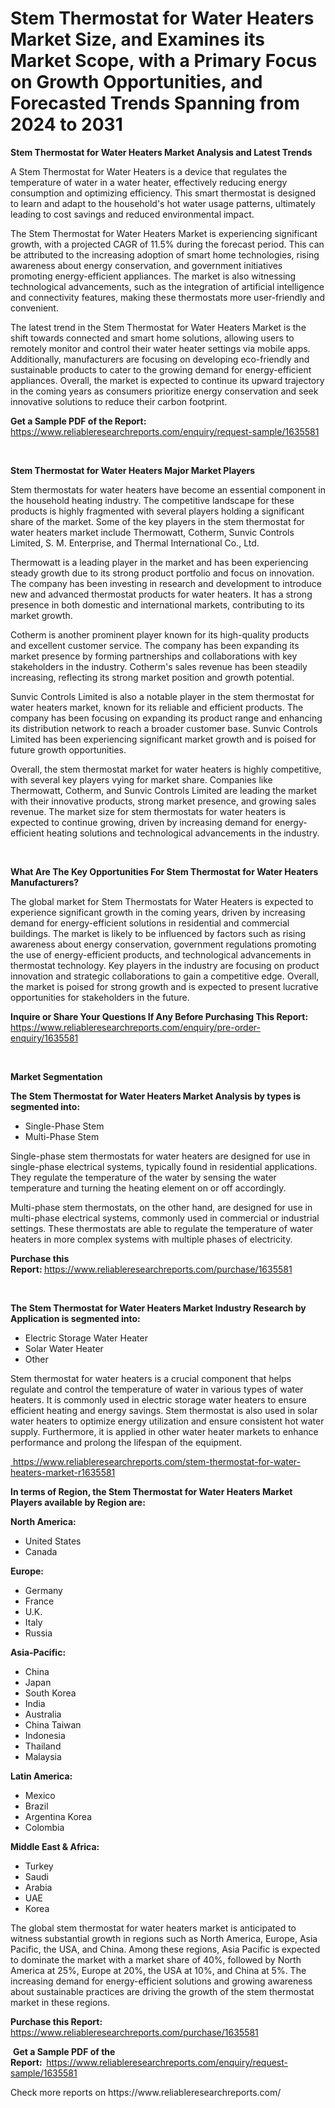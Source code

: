 <p><h1>Stem Thermostat for Water Heaters Market Size, and Examines its Market Scope, with a Primary Focus on Growth Opportunities, and Forecasted Trends Spanning from 2024 to 2031</h1></p><p><strong>Stem Thermostat for Water Heaters Market Analysis and Latest Trends</strong></p>
<p><p>A Stem Thermostat for Water Heaters is a device that regulates the temperature of water in a water heater, effectively reducing energy consumption and optimizing efficiency. This smart thermostat is designed to learn and adapt to the household's hot water usage patterns, ultimately leading to cost savings and reduced environmental impact.</p><p>The Stem Thermostat for Water Heaters Market is experiencing significant growth, with a projected CAGR of 11.5% during the forecast period. This can be attributed to the increasing adoption of smart home technologies, rising awareness about energy conservation, and government initiatives promoting energy-efficient appliances. The market is also witnessing technological advancements, such as the integration of artificial intelligence and connectivity features, making these thermostats more user-friendly and convenient.</p><p>The latest trend in the Stem Thermostat for Water Heaters Market is the shift towards connected and smart home solutions, allowing users to remotely monitor and control their water heater settings via mobile apps. Additionally, manufacturers are focusing on developing eco-friendly and sustainable products to cater to the growing demand for energy-efficient appliances. Overall, the market is expected to continue its upward trajectory in the coming years as consumers prioritize energy conservation and seek innovative solutions to reduce their carbon footprint.</p></p>
<p><strong>Get a Sample PDF of the Report:&nbsp;</strong> <a href="https://www.reliableresearchreports.com/enquiry/request-sample/1635581">https://www.reliableresearchreports.com/enquiry/request-sample/1635581</a></p>
<p>&nbsp;</p>
<p><strong>Stem Thermostat for Water Heaters Major Market Players</strong></p>
<p><p>Stem thermostats for water heaters have become an essential component in the household heating industry. The competitive landscape for these products is highly fragmented with several players holding a significant share of the market. Some of the key players in the stem thermostat for water heaters market include Thermowatt, Cotherm, Sunvic Controls Limited, S. M. Enterprise, and Thermal International Co., Ltd.</p><p>Thermowatt is a leading player in the market and has been experiencing steady growth due to its strong product portfolio and focus on innovation. The company has been investing in research and development to introduce new and advanced thermostat products for water heaters. It has a strong presence in both domestic and international markets, contributing to its market growth.</p><p>Cotherm is another prominent player known for its high-quality products and excellent customer service. The company has been expanding its market presence by forming partnerships and collaborations with key stakeholders in the industry. Cotherm's sales revenue has been steadily increasing, reflecting its strong market position and growth potential.</p><p>Sunvic Controls Limited is also a notable player in the stem thermostat for water heaters market, known for its reliable and efficient products. The company has been focusing on expanding its product range and enhancing its distribution network to reach a broader customer base. Sunvic Controls Limited has been experiencing significant market growth and is poised for future growth opportunities.</p><p>Overall, the stem thermostat market for water heaters is highly competitive, with several key players vying for market share. Companies like Thermowatt, Cotherm, and Sunvic Controls Limited are leading the market with their innovative products, strong market presence, and growing sales revenue. The market size for stem thermostats for water heaters is expected to continue growing, driven by increasing demand for energy-efficient heating solutions and technological advancements in the industry.</p></p>
<p>&nbsp;</p>
<p><strong>What Are The Key Opportunities For Stem Thermostat for Water Heaters Manufacturers?</strong></p>
<p><p>The global market for Stem Thermostats for Water Heaters is expected to experience significant growth in the coming years, driven by increasing demand for energy-efficient solutions in residential and commercial buildings. The market is likely to be influenced by factors such as rising awareness about energy conservation, government regulations promoting the use of energy-efficient products, and technological advancements in thermostat technology. Key players in the industry are focusing on product innovation and strategic collaborations to gain a competitive edge. Overall, the market is poised for strong growth and is expected to present lucrative opportunities for stakeholders in the future.</p></p>
<p><strong>Inquire or Share Your Questions If Any Before Purchasing This Report:</strong> <a href="https://www.reliableresearchreports.com/enquiry/pre-order-enquiry/1635581">https://www.reliableresearchreports.com/enquiry/pre-order-enquiry/1635581</a></p>
<p>&nbsp;</p>
<p><strong>Market Segmentation</strong></p>
<p><strong>The Stem Thermostat for Water Heaters Market Analysis by types is segmented into:</strong></p>
<p><ul><li>Single-Phase Stem</li><li>Multi-Phase Stem</li></ul></p>
<p><p>Single-phase stem thermostats for water heaters are designed for use in single-phase electrical systems, typically found in residential applications. They regulate the temperature of the water by sensing the water temperature and turning the heating element on or off accordingly.</p><p>Multi-phase stem thermostats, on the other hand, are designed for use in multi-phase electrical systems, commonly used in commercial or industrial settings. These thermostats are able to regulate the temperature of water heaters in more complex systems with multiple phases of electricity.</p></p>
<p><strong>Purchase this Report:&nbsp;</strong><a href="https://www.reliableresearchreports.com/purchase/1635581">https://www.reliableresearchreports.com/purchase/1635581</a></p>
<p>&nbsp;</p>
<p><strong>The Stem Thermostat for Water Heaters Market Industry Research by Application is segmented into:</strong></p>
<p><ul><li>Electric Storage Water Heater</li><li>Solar Water Heater</li><li>Other</li></ul></p>
<p><p>Stem thermostat for water heaters is a crucial component that helps regulate and control the temperature of water in various types of water heaters. It is commonly used in electric storage water heaters to ensure efficient heating and energy savings. Stem thermostat is also used in solar water heaters to optimize energy utilization and ensure consistent hot water supply. Furthermore, it is applied in other water heater markets to enhance performance and prolong the lifespan of the equipment.</p></p>
<p><a href="https://www.reliableresearchreports.com/stem-thermostat-for-water-heaters-market-r1635581">&nbsp;https://www.reliableresearchreports.com/stem-thermostat-for-water-heaters-market-r1635581</a></p>
<p><strong>In terms of Region, the Stem Thermostat for Water Heaters Market Players available by Region are:</strong></p>
<p>
    <p> <strong> North America: </strong>
        <ul>
            <li>United States</li>
            <li>Canada</li>
        </ul>
        </p> 
    <p> <strong> Europe: </strong>
        <ul>
            <li>Germany</li>
            <li>France</li>
            <li>U.K.</li>
            <li>Italy</li>
            <li>Russia</li>
        </ul>
        </p> 
    <p> <strong> Asia-Pacific: </strong>
        <ul>
            <li>China</li>
            <li>Japan</li>
            <li>South Korea</li>
            <li>India</li>
            <li>Australia</li>
            <li>China Taiwan</li>
            <li>Indonesia</li>
            <li>Thailand</li>
            <li>Malaysia</li>
        </ul>
        </p> 
    <p> <strong> Latin America: </strong>
        <ul>
            <li>Mexico</li>
            <li>Brazil</li>
            <li>Argentina Korea</li>
            <li>Colombia</li>
        </ul>
        </p> 
    <p> <strong> Middle East & Africa: </strong>
        <ul>
            <li>Turkey</li>
            <li>Saudi</li>
            <li>Arabia</li>
            <li>UAE</li>
            <li>Korea</li>
        </ul>
    </p>
    </p>
<p><p>The global stem thermostat for water heaters market is anticipated to witness substantial growth in regions such as North America, Europe, Asia Pacific, the USA, and China. Among these regions, Asia Pacific is expected to dominate the market with a market share of 40%, followed by North America at 25%, Europe at 20%, the USA at 10%, and China at 5%. The increasing demand for energy-efficient solutions and growing awareness about sustainable practices are driving the growth of the stem thermostat market in these regions.</p></p>
<p><strong>Purchase this Report: </strong><a href="https://www.reliableresearchreports.com/purchase/1635581">https://www.reliableresearchreports.com/purchase/1635581</a></p>
<p>&nbsp;<strong>Get a Sample PDF of the Report:&nbsp;&nbsp;</strong><a href="https://www.reliableresearchreports.com/enquiry/request-sample/1635581">https://www.reliableresearchreports.com/enquiry/request-sample/1635581</a></p>
<p><strong></strong></p>
<p>Check more reports on https://www.reliableresearchreports.com/</p>